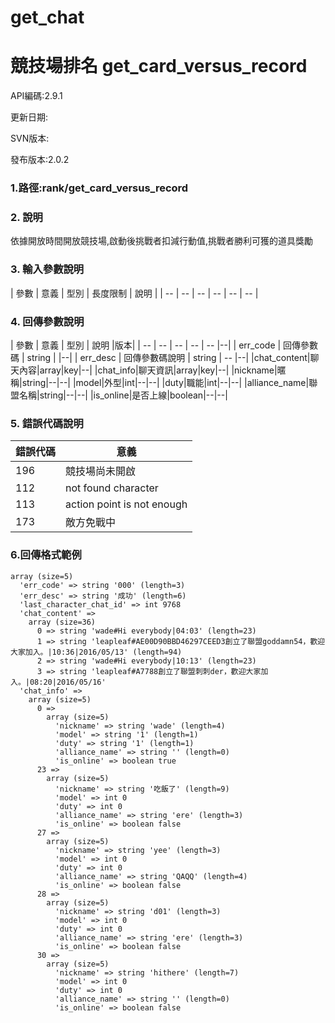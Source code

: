 # get_chat

# 競技場排名 get_card_versus_record


API編碼:2.9.1

> 


更新日期:

> 

SVN版本:


發布版本:2.0.2

### 1.路徑:rank/get_card_versus_record

### 2. 說明
依據開放時間開放競技場,啟動後挑戰者扣減行動值,挑戰者勝利可獲的道具獎勵

### 3. 輸入參數說明


| 參數 | 意義 | 型別 | 長度限制 | 說明 |
| -- | -- | -- | -- | -- | -- |


### 4. 回傳參數說明
| 參數 | 意義 | 型別 | 說明 |版本|
| -- | -- | -- | -- | -- |--|
| err_code | 回傳參數碼 | string |  |--|
| err_desc | 回傳參數碼說明 | string | -- |--|
|chat_content|聊天內容|array|key|--|
|chat_info|聊天資訊|array|key|--|
|nickname|暱稱|string|--|--|
|model|外型|int|--|--|
|duty|職能|int|--|--|
|alliance_name|聯盟名稱|string|--|--|
|is_online|是否上線|boolean|--|--|



### 5. 錯誤代碼說明
|錯誤代碼|意義|
|--|--|
|196|競技場尚未開啟|
|112|not found character|
|113|action point is not enough|
|173|敵方免戰中|


### 6.回傳格式範例

```
array (size=5)
  'err_code' => string '000' (length=3)
  'err_desc' => string '成功' (length=6)
  'last_character_chat_id' => int 9768
  'chat_content' => 
    array (size=36)
      0 => string 'wade#Hi everybody|04:03' (length=23)
      1 => string 'leapleaf#AE00D90BBD46297CEED3創立了聯盟goddamn54，歡迎大家加入。|10:36|2016/05/13' (length=94)
      2 => string 'wade#Hi everybody|10:13' (length=23)
      3 => string 'leapleaf#A7788創立了聯盟刺刺der，歡迎大家加入。|08:20|2016/05/16' 
  'chat_info' => 
    array (size=5)
      0 => 
        array (size=5)
          'nickname' => string 'wade' (length=4)
          'model' => string '1' (length=1)
          'duty' => string '1' (length=1)
          'alliance_name' => string '' (length=0)
          'is_online' => boolean true
      23 => 
        array (size=5)
          'nickname' => string '吃飯了' (length=9)
          'model' => int 0
          'duty' => int 0
          'alliance_name' => string 'ere' (length=3)
          'is_online' => boolean false
      27 => 
        array (size=5)
          'nickname' => string 'yee' (length=3)
          'model' => int 0
          'duty' => int 0
          'alliance_name' => string 'QAQQ' (length=4)
          'is_online' => boolean false
      28 => 
        array (size=5)
          'nickname' => string 'd01' (length=3)
          'model' => int 0
          'duty' => int 0
          'alliance_name' => string 'ere' (length=3)
          'is_online' => boolean false
      30 => 
        array (size=5)
          'nickname' => string 'hithere' (length=7)
          'model' => int 0
          'duty' => int 0
          'alliance_name' => string '' (length=0)
          'is_online' => boolean false
```



